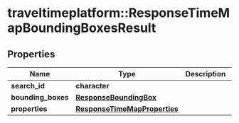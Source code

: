 # traveltimeplatform::ResponseTimeMapBoundingBoxesResult

## Properties
Name | Type | Description | Notes
------------ | ------------- | ------------- | -------------
**search_id** | **character** |  | 
**bounding_boxes** | [**ResponseBoundingBox**](ResponseBoundingBox.md) |  | 
**properties** | [**ResponseTimeMapProperties**](ResponseTimeMapProperties.md) |  | 


